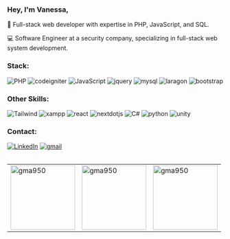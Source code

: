 
<h3> Hey, I'm Vanessa, </h3>
</div>
<div align=left>
🚀 Full-stack web developer with expertise in PHP, JavaScript, and SQL.
  
💻 Software Engineer at a security company, specializing in full-stack web system development.
</div>

<h3 align="left">Stack:</h3>
<div align=left>

![PHP](https://img.shields.io/badge/-PHP-282A36?style=flat&logo=php)
![codeigniter](https://img.shields.io/badge/-CodeIgniter-282A36?style=flat&logo=codeigniter)
![JavaScript](https://img.shields.io/badge/-JavaScript-282A36?style=flat&logo=javascript)
![jquery](https://img.shields.io/badge/-JQuery-282A36?style=flat&logo=jquery)
![mysql](https://img.shields.io/badge/-Mysql-282A36?style=flat&logo=mysql)
![laragon](https://img.shields.io/badge/-Laragon-282A36?style=flat&logo=laragon)
![bootstrap](https://img.shields.io/badge/-Bootstrap-282A36?style=flat&logo=bootstrap)
</div>

<h3 align="left">Other Skills:</h3>
<div align=left>

![Tailwind](https://img.shields.io/badge/-TailwindCSS-282A36?style=flat&logo=tailwindcss)
![xampp](https://img.shields.io/badge/-Xampp-282A36?style=flat&logo=xampp)
![react](https://img.shields.io/badge/-React-282A36?style=flat&logo=react)
![nextdotjs](https://img.shields.io/badge/-Next.js-282A36?style=flat&logo=nextdotjs)
![C#](https://img.shields.io/badge/-CSharp-282A36?style=flat&logo=csharp)
![python](https://img.shields.io/badge/-Python-282A36?style=flat&logo=python)
![unity](https://img.shields.io/badge/-Unity-282A36?style=flat&logo=unity)
</div>

<h3 align="left">Contact:</h3>
<div align=left>
<a href="https://www.linkedin.com/in/vnsoff/"><img src="https://img.shields.io/badge/Linkedin-282A36?style=flat&logo=linkedin" alt="LinkedIn" /></a>
<a href="mailto:vanfc.dev@gmail.com"><img src="https://img.shields.io/badge/Gmail-282A36?style=flat&logo=gmail" alt="gmail" /></a>
  
</div>
<br>
<table>
  <td><img src="https://github-readme-stats.vercel.app/api/top-langs?username=vnsoff&show_icons=true&theme=dracula&locale=en&layout=compact" alt="gma950" height="150"/></td>
  <td><img src="https://github-readme-stats.vercel.app/api?username=vnsoff&show_icons=true&theme=dracula&locale=en" alt="gma950" height="150"/></td>
  <td><a href="https://git.io/streak-stats"><img src="https://streak-stats.demolab.com?user=vnsoff&show_icons=true&theme=dracula&locale=en&layout=compact" alt="gma950" height="150"/></a></td>
</table>
